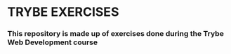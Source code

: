 # TRYBE EXERCISES

### This repository is made up of exercises done during the Trybe Web Development course
